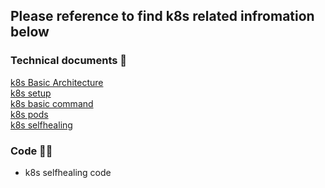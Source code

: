 ## Please reference to find k8s related infromation below 

### Technical documents 📄

<a href="https://github.com/mn519019/Ricky-Yang/blob/master/Cloud%20Computing/K8S/Kubernetes_Cluster_Architecture.png
" onclick="window.open('https://github.com/mn519019/Ricky-Yang/blob/master/Cloud%20Computing/K8S/Kubernetes_Cluster_Architecture.png
', '_self');">
k8s Basic Architecture <br />
</a>
<a href="https://github.com/mn519019/Ricky-Yang/blob/master/Cloud%20Computing/K8S/K8S_Set_Up.md
" onclick="window.open('https://github.com/mn519019/Ricky-Yang/blob/master/Cloud%20Computing/K8S/K8S_Set_Up.md
', '_self');">
k8s setup <br />
</a>
<a href="https://github.com/mn519019/Ricky-Yang/blob/master/Cloud%20Computing/K8S/k8s_basic.sh
" onclick="window.open( https://github.com/mn519019/Ricky-Yang/blob/master/Cloud%20Computing/K8S/k8s_basic.sh', '_self');">
k8s basic command <br />
</a>
<a href="https://github.com/mn519019/Ricky-Yang/blob/master/Cloud%20Computing/K8S/pod.md
" onclick="window.open( https://github.com/mn519019/Ricky-Yang/blob/master/Cloud%20Computing/K8S/pod.md
', '_self');">
 k8s pods <br />
</a>
<a href="https://github.com/mn519019/Ricky-Yang/blob/master/Cloud%20Computing/K8S/self-healing.md
" onclick="window.open( https://github.com/mn519019/Ricky-Yang/blob/master/Cloud%20Computing/K8S/self-healing.md
', '_self');">
k8s selfhealing <br />
</a>

### Code 👩‍💻

- k8s selfhealing code
